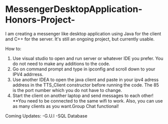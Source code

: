 # MessengerDesktopApplication-Honors-Project-
I am creating a messenger like desktop application using Java for the client and C++ for the server. 
It's still an ongoing project, but currently usable.

How to:
1) Use visual studio to open and run server or whatever IDE you prefer. You do not need to make any additions to the code.
2) Go on command prompt and type in ipconfig and scroll down to your IPV4 addrress.
2) Use another IDEA to open the java client and paste in your ipv4 adress address in the TTS_Client constructor before running the code. The 85 is the port number which you do not have to change.
3) Start the client on another laptop and send messages to each other!
**You need to be connected to the same wifi to work. Also, you can use as many clients as you want.Group Chat functional!

Coming Updates:
-G.U.I
-SQL Database
